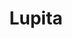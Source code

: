 ---
title: Lupita
date: 
draft: false

# descripcion
description : Aro de plata pasante

materials: Plata 925

color: Plateado

dimensions: 1cm diam x 3cm largo

code: 01-20-0455

type: "Aros"

categories: []

price: $2.710,00

price_eftvo: $2.300,00

# Images
# first image will be shown in the product page
images:
  # - image: "images/path_to_image"
  # La ubicacion de las imagenes es imagenes/Aros/Aros.Solo Plata/01-20-0455-lupita
  - image: "./images/aros/solo_plata/01-20-0455-colgantes-con-circulos_a.JPG"
  - image: "./images/aros/solo_plata/01-20-0455-colgantes-con-circulos_b.JPG"
---